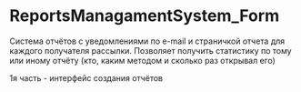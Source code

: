 # ReportsManagamentSystem_Form
Система отчётов с уведомлениями по e-mail и страничкой отчета для каждого получателя рассылки.
Позволяет получить статистику по тому или иному отчёту (кто, каким методом и сколько раз открывал его)

1я часть - интерфейс создания отчётов

